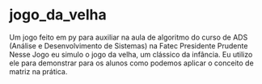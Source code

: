 # jogo_da_velha
Um jogo feito em py para auxiliar na aula de algoritmo do curso de ADS (Análise e Desenvolvimento de Sistemas) na Fatec Presidente Prudente
Nesse Jogo eu simulo o jogo da velha, um clássico da infância.
Eu utilizo ele para demonstrar para os alunos como podemos aplicar o conceito de matriz na prática.
